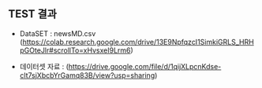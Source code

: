 ## TEST 결과

 * DataSET : newsMD.csv (https://colab.research.google.com/drive/13E9NpfqzcI1SimkiGRLS_HRHpGOteJlr#scrollTo=xHvsxeI9Lrm6)

 * 데이터셋 자료 : (https://drive.google.com/file/d/1qijXLpcnKdse-clt7sjXbcbYrGamq83B/view?usp=sharing)
